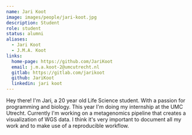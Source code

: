 ```yaml
---
name: Jari Koot
image: images/people/jari-koot.jpg
description: Student
role: student
status: alumni
aliases:
  - Jari Koot
  - J.M.A. Koot
links: 
  home-page: https://github.com/JariKoot
  email: j.m.a.koot-2@umcutrecht.nl
  gitlab: https://gitlab.com/jarikoot
  github: JariKoot
  linkedin: jari koot
---
```


Hey there! I'm Jari, a 20 year old Life Science student. With a passion for programming and biology. This year I'm doing my internship at the UMC Utrecht. 
Currently I'm working on a metagenomics pipeline that creates a visualization of WGS data. I think it's very important to document all my work and to make use of a reproducible workflow.
